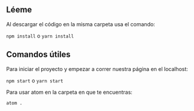 ## Léeme

Al descargar el código en la misma carpeta usa el comando:

`npm install` o `yarn install`

## Comandos útiles

Para iniciar el proyecto y empezar a correr nuestra página en el localhost:

`npm start` o `yarn start`

Para usar atom en la carpeta en que te encuentras:

`atom .`


